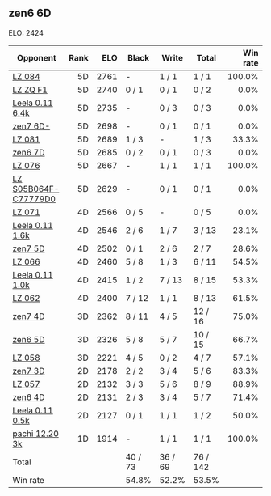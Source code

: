 ## zen6 6D ##

ELO: 2424

Opponent | Rank | ELO | Black | Write | Total | Win rate
---------|-----:|----:|-------|-------|-------|-------:
[LZ 084](LZ%20084.md) | 5D | 2761 | - | 1 / 1 | 1 / 1 | 100.0%
[LZ ZQ F1](LZ%20ZQ%20F1.md) | 5D | 2740 | 0 / 1 | 0 / 1 | 0 / 2 | 0.0%
[Leela 0.11 6.4k](Leela%200.11%206.4k.md) | 5D | 2735 | - | 0 / 3 | 0 / 3 | 0.0%
[zen7 6D-](zen7%206D-.md) | 5D | 2698 | - | 0 / 1 | 0 / 1 | 0.0%
[LZ 081](LZ%20081.md) | 5D | 2689 | 1 / 3 | - | 1 / 3 | 33.3%
[zen6 7D](zen6%207D.md) | 5D | 2685 | 0 / 2 | 0 / 1 | 0 / 3 | 0.0%
[LZ 076](LZ%20076.md) | 5D | 2667 | - | 1 / 1 | 1 / 1 | 100.0%
[LZ S05B064F-C77779D0](LZ%20S05B064F-C77779D0.md) | 5D | 2629 | - | 0 / 1 | 0 / 1 | 0.0%
[LZ 071](LZ%20071.md) | 4D | 2566 | 0 / 5 | - | 0 / 5 | 0.0%
[Leela 0.11 1.6k](Leela%200.11%201.6k.md) | 4D | 2546 | 2 / 6 | 1 / 7 | 3 / 13 | 23.1%
[zen7 5D](zen7%205D.md) | 4D | 2502 | 0 / 1 | 2 / 6 | 2 / 7 | 28.6%
[LZ 066](LZ%20066.md) | 4D | 2460 | 5 / 8 | 1 / 3 | 6 / 11 | 54.5%
[Leela 0.11 1.0k](Leela%200.11%201.0k.md) | 4D | 2415 | 1 / 2 | 7 / 13 | 8 / 15 | 53.3%
[LZ 062](LZ%20062.md) | 4D | 2400 | 7 / 12 | 1 / 1 | 8 / 13 | 61.5%
[zen7 4D](zen7%204D.md) | 3D | 2362 | 8 / 11 | 4 / 5 | 12 / 16 | 75.0%
[zen6 5D](zen6%205D.md) | 3D | 2326 | 5 / 8 | 5 / 7 | 10 / 15 | 66.7%
[LZ 058](LZ%20058.md) | 3D | 2221 | 4 / 5 | 0 / 2 | 4 / 7 | 57.1%
[zen7 3D](zen7%203D.md) | 2D | 2178 | 2 / 2 | 3 / 4 | 5 / 6 | 83.3%
[LZ 057](LZ%20057.md) | 2D | 2132 | 3 / 3 | 5 / 6 | 8 / 9 | 88.9%
[zen6 4D](zen6%204D.md) | 2D | 2131 | 2 / 3 | 3 / 4 | 5 / 7 | 71.4%
[Leela 0.11 0.5k](Leela%200.11%200.5k.md) | 2D | 2127 | 0 / 1 | 1 / 1 | 1 / 2 | 50.0%
[pachi 12.20 3k](pachi%2012.20%203k.md) | 1D | 1914 | - | 1 / 1 | 1 / 1 | 100.0%
Total | | | 40 / 73 | 36 / 69 | 76 / 142 | 
Win rate| | | 54.8% | 52.2% | 53.5% | 
